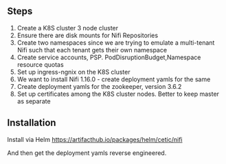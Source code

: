## Steps

1. Create a K8S cluster 3 node cluster
2. Ensure there are disk mounts for Nifi Repositories
3. Create two namespaces since we are trying to emulate a multi-tenant Nifi such that each tenant gets their own namespace
4. Create service accounts, PSP. PodDisruptionBudget,Namespace resource quotas
5. Set up ingress-ngnix on the K8S cluster
6. We want to install Nifi 1.16.0 - create deployment yamls for the same
7. Create deployment yamls for the zookeeper, version 3.6.2
8. Set up certificates among the K8S cluster nodes. Better to keep master as separate

## Installation

Install via Helm
https://artifacthub.io/packages/helm/cetic/nifi

And then get the deployment yamls reverse engineered.
